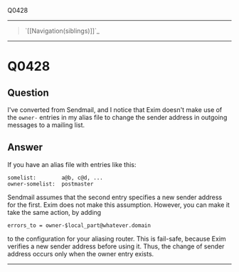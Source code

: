Q0428

* * * * *

> \`[[Navigation(siblings)]]\`\_

* * * * *

Q0428
=====

Question
--------

I've converted from Sendmail, and I notice that Exim doesn't make use of
the `owner-` entries in my alias file to change the sender address in
outgoing messages to a mailing list.

Answer
------

If you have an alias file with entries like this:

    somelist:        a@b, c@d, ...
    owner-somelist:  postmaster

Sendmail assumes that the second entry specifies a new sender address
for the first. Exim does not make this assumption. However, you can make
it take the same action, by adding

    errors_to = owner-$local_part@whatever.domain

to the configuration for your aliasing router. This is fail-safe,
because Exim verifies a new sender address before using it. Thus, the
change of sender address occurs only when the owner entry exists.

* * * * *

